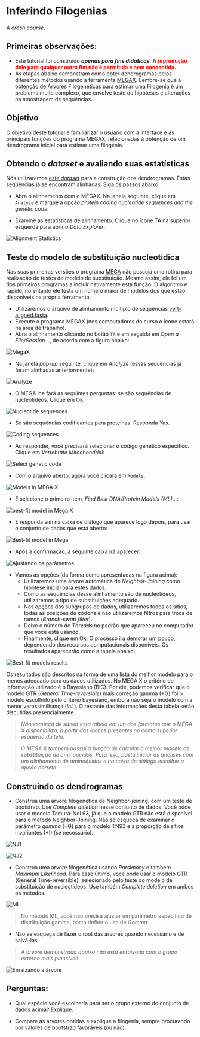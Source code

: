 # Inferindo Filogenias

*A crash course*.

## Primeiras observações:

- Este tutorial foi construído ***apenas para fins didáticos***. <span style="color:red">**A reprodução dele para qualquer outro fim não é permitida e nem consentida.**</span> 
- As etapas abaixo demonstram como obter dendrogramas pelos diferentes métodos usando a ferramenta [MEGAX](www.megasoftware.net). Lembre-se que a obtenção de Árvores Filogenéticas para estimar uma Filogenia é um problema muito complexo, que envolve teste de hipóteses e alterações na amostragem de sequências.

## Objetivo

O objetivo deste tutorial é familiarizar o usuário com a interface e as principais funções do programa MEGAX, relacionadas à obtenção de um dendrograma inicial para estimar uma filogenia.

## Obtendo o *dataset* e avaliando suas estatísticas

Nós utilizaremos [este *dataset*](https://drive.google.com/uc?export=download&id=12-vfD16vil2cTmNM2VOMfuj48LGo9iT2) para a construção dos dendrogramas. Estas sequências já se encontram alinhadas. Siga os passos abaixo:

- Abra o alinhamento com o MEGAX. Na janela seguinte, clique em `Analyze` e marque a opção *protein coding nucleotide sequences and the genetic code*.

- Examine as estatísticas de alinhamento. Clique no ícone TA na superior esquerda para abrir o *Data Explorer*.

![Alignment Statistics](Stats.png)

## Teste do modelo de substituição nucleotídica

Nas suas primeiras versões o programa [MEGA](www.megasoftware.net)  não possuía uma rotina para realização de testes do modelo de substituição. Mesmo assim, ele foi um dos primeiros programas a incluir nativamente esta função. O algoritmo é rápido, no entanto ele testa um número maior de modelos dos que estão disponíveis na própria ferramenta.

- Utilizaremos o arquivo de alinhamento múltiplo de sequências [vert-aligned.fasta](https://drive.google.com/uc?export=download&id=12-vfD16vil2cTmNM2VOMfuj48LGo9iT2).
- Execute o programa MEGAX (nos computadores do curso o ícone estará na área de trabalho).
- Abra o alinhamento clicando no botão ``TA`` e em seguida em *Open a File/Session...*, de acordo com a figura abaixo:

![MegaX](MEGA1.png)

- Na janela *pop-up* seguinte, clique em *Analyze* (essas sequências já foram alinhadas anteriormente):

![Analyze](modeltest-mega2.png)

- O MEGA lhe fará as seguintes perguntas: se são sequências de nucleotídeos. Clique em Ok.

![Nucleotide sequences](modeltest-mega3.png)

- Se são sequências codificantes para proteínas. Responda *Yes*.

![Coding sequences](modeltest-mega3.png)

- Ao responder, você precisará selecionar o código genético específico. Clique em *Vertebrate Mitochondrial*:

![Select genetic code](modeltest-mega5.png)

- Com o arquivo aberto, agora você clicará em ```Models```,

![Models in MEGA X](modeltest-mega6.png)

- E selecione o primeiro item, *Find Best DNA/Protein Models (ML)...*:

![best-fit model in Mega X](modeltest-mega7.png)

- E responda sim na caixa de diálogo que aparece logo depois, para usar o conjunto de dados que está aberto:

![Best-fit model in Mega](modeltest-mega8.png)

- Após a confirmação, a seguinte caixa irá aparecer:

![Ajustando os parâmetros](modeltest-mega9.png)

- Vamos as opções (da forma como apresentadas na figura acima):
	- Utilizaremos uma árvore automática de *Neighbor-Joining* como hipótese inicial para estes dados.
	- Como as sequências desse alinhamento são de nucleotídeos, utilizaremos o tipo de substituições adequado.
	- Nas opções dos subgrupos de dados, utilizaremos todos os sítios, todas as posições de códons e não utilizaremos filtros para troca de ramos (*Branch-swap filter*).
	- Deixe o número de *Threads* no padrão que apareceu no computador que você está usando.
	- Finalmente, clique em Ok. O processo irá demorar um pouco, dependendo dos recursos computacionais disponíveis. Os resultados aparecerão como a tabela abaixo:

![Best-fit models results](modeltest-mega10.png)

Os resultados são descritos na forma de uma lista do melhor modelo para o menos adequado para os dados utilizados. No MEGA X o critério de informação utilizado é o Bayesiano (BIC). Por ele, podemos verificar que o modelo GTR (*General Time-reversible*) mais correção gamma (+G) foi o modelo escolhido pelo critério bayesiano, embora não seja o modelo com a menor verossimilhança (*lnL*). O restante das informações desta tabela serão discutidas presencialmente.

> *Não esqueça de salvar esta tabela em um dos formatos que o MEGA X disponibiliza, a partir dos ícones presentes no canto superior esquerdo da tela.*

> *O MEGA X também possui a função de calcular o melhor modelo de substituição de aminoácidos. Para isso, basta iniciar as análises com um alinhamento de aminoácidos e na caixa de diálogo escolher a opção correta.*

## Construindo os dendrogramas

- Construa uma árvore filogenética de Neighbor-joining, com um teste de bootstrap. Use *Complete deletion* nesse conjunto de dados. Você pode usar o modelo Tamura-Nei 93, já que o modelo GTR não está disponível para o método Neighbor-Joining. Não se esqueça de examinar o parâmetro *gamma* (+G) para o modelo TN93 e a proporção de sítios invariantes (+I) (se necessário).

![NJ1](MegaNJ1.png)

![NJ2](MegaNJ2.png)

- Construa uma árvore filogenética usando *Parsimony* e também *Maximum Likelihood*. Para esse último, você pode usar o modelo GTR (General Time-reversible), selecionado pelo teste do modelo de substituição de nucleotídeos. Use também *Complete deletion* em ambos os métodos.

![ML](ML.png)

> No método ML, você não precisa ajustar um parâmetro específico de distribuição gamma, basta definir o uso de *Gamma* 

- Não se esqueça de fazer o root das árvores quando necessário e de salvá-las.

>*A árvore demonstrada abaixo não está enraizada com o grupo externo mais plausível!*

![Enraizando a árvore](Root.png)

## Perguntas:

- Qual espécie você escolheria para ser o grupo externo do conjunto de dados acima? Explique.

- Compare as árvores obtidas e explique a filogenia, sempre procurando por valores de bootstrap favoráveis (ou não).